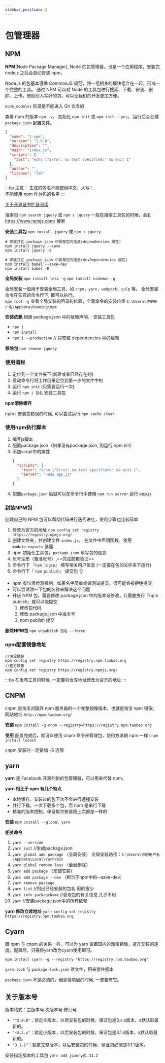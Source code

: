 ```yaml
---
sidebar_position: 2
---
```


# 包管理器

## NPM

**NPM**(Node Package Manager), Node 的包管理器，也是一个应用程序。安装完 nodejs 之后会自动安装 npm。

Node.js 的包基本遵循 CommonJS 规范，将一组相关的模块组合在一起，形成一个完整的工具。
通过 NPM 可以对 Node 的工具包进行搜索、下载、安装、删除、上传。借助别人写好的包，可以让我们的开发更加方便。

`node_modules` 目录是不能进入 Git 仓库的

查看 npm 的版本 `npm -v`。
初始化 `npm init` 或 `npm init --yes`。
运行后会创建 `package.json` 配置文件。

```json
{
  "name": "1-npm",
  "version": "1.0.0",
  "description": "",
  "main": "index.js",
  "scripts": {
    "test": "echo \"Error: no test specified\" && exit 1"
  },
  "author": "",
  "license": "ISC"
}
```

:::tip 注意：
生成的包名不能使用中文、大写！     
不能使用 npm 作为包的名字
:::

[关于开源证书扩展阅读](http://www.ruanyifeng.com/blog/2011/05/how_to_choose_free_software_licenses.html)

搜索包 `npm search jquery` 或 `npm s jquery`
一般在搜索工具包的时候，会到 https://www.npmjs.com/ 搜索

**安装工具包** `npm install jquery` 或 `npm i jquery`

```shell
# 安装并在 package.json 中保存包的信息(dependencies 属性)
npm install jquery --save
npm install jquery -S
 
# 安装并在 package.json 中保存包的信息(devDependencies 属性)
npm install babel --save-dev
npm install babel -D
```

**全局安装** `npm install less -g` `npm install nodemon -g`

全局安装一般用于安装全局工具，如 `cnpm`，`yarn`，`webpack`，`gulp` 等。
全局安装命令在任意的命令行下, 都可以执行。  
`npm root -g` 查看全局安装的目录的位置，全局命令的安装位置 `C:\Users\你的用户名\AppData\Roaming\npm`

**安装依赖** 根据 package.json 中的依赖声明， 安装工具包

- `npm i`
- `npm install`
- `npm i --production` // 只安装 dependencies 中的依赖

**移除包** `npm remove jquery`

### 使用流程

1. 定位到一个文件夹下(新建或者已经存在的)
2. 启动命令行将工作目录定位到第一步的文件中的
3. 运行 `npm init` (只需要运行一次)
4. 运行 `npm i 包名` 安装工具包

**npm清除缓存**

npm i 安装包错误的时候, 可以尝试运行 `npm cache clean`

### 使用npm执行脚本

1. 编写js脚本
2. 配置package.json（如果没有package.json, 则运行 npm init）
3. 添加script中的属性
    ```json
    {
      "scripts": {
        "test": "echo \"Error: no test specified\" && exit 1",
        "server": "node app.js"
      }
    }
    ```
4. 配置`package.json` 后就可以在命令行中使用 `npm run server` 运行 app.js

### 封装NPM包

创建自己的 NPM 包可以帮助代码进行迭代进化，使用步骤也比较简单

1. 修改为官方的地址 `npm config set registry https://registry.npmjs.org/`
2. 创建文件夹，并创建文件 `index.js`， 在文件中声明函数，使用 `module.exports` 暴露
3. npm 初始化工具包，`package.json` 填写包的信息
4. 账号注册（激活账号）,==完成邮箱验证==
5. 命令行下 『`npm login`』 填写相关用户信息 (一定要在包的文件夹下运行)
6. 命令行下『 `npm publish`』 提交包 👌

- npm 有垃圾检测机制，如果名字简单或做测试提交，很可能会被拒绝提交
- 可以尝试改一下包的名称来解决这个问题
- 升级 NPM 包，需要修改 package.json 中的版本号修改，只需要执行『npm publish』就可以能提交
    1. 修改包代码
    2. 修改 package.json 中版本号
    3. npm publish 提交

**删除NPM包** `npm unpublish 包名 --force`

### npm配置镜像地址

```shell
//淘宝镜像
npm config set registry https://registry.npm.taobao.org
//官方镜像   
npm config set registry https://registry.npmjs.org/
```

:::tip
在发布工具的时候, 一定要将仓库地址修改为官方的地址
:::

## CNPM

cnpm 是淘宝对国外 npm 服务器的一个完整镜像版本，也就是淘宝 npm 镜像，网站地址 `http://npm.taobao.org/`

**安装** `npm install -g cnpm --registry=https://registry.npm.taobao.org`

**使用** 配置完成后，就可以使用 cnpm 命令来管理包，使用方法跟 npm 一样 `cnpm install lodash`

cnpm 安装时一定要加 -S 选项

## yarn

**yarn** 是 Facebook 开源的新的包管理器，可以用来代替 npm。

**yarn 相比于 npm 有几个特点**

- 本地缓存。安装过的包下次不会进行远程安装
- 并行下载。一次下载多个包，而 npm 是串行下载
- 精准的版本控制。保证每次安装跟上次都是一样的

**安装** `npm install --global yarn`

**相关命令**

1. `yarn --version`
2. `yarn init` //生成package.json
3. `yarn global add package` （全局安装） 全局安装路径：`C:\Users\你的用户名\AppData\Local\Yarn\bin`
4. `yarn global remove less` （全局删除）
5. `yarn add package` （局部安装）
6. `yarn add package --dev` （相当于npm中的--save-dev）
7. `yarn remove package`
8. `yarn list` //列出已经安装的包名 用的很少
9. `yarn info packageName` //获取包的有关信息 几乎不用
10. `yarn` //安装package.json中的所有依赖

**yarn 修改仓库地址** `yarn config set registry https://registry.npm.taobao.org`

## Cyarn

跟 npm 与 cnpm 的关系一样，可以为 yarn 设置国内的淘宝镜像，提升安装的速度。配置后，只需将yarn改为cyarn使用即可。

`npm install cyarn -g --registry "https://registry.npm.taobao.org"`

`yarn.lock` 与 `package-lock.json` 锁文件，用来锁住版本

`package.json` 不是必须的，但是做项目的时候, 一定要有它。

## 关于版本号

版本格式：主版本号.次版本号.修订号

- `"^3.0.0"`：锁定主版本，以后安装包的时候，保证包是3.x.x版本，x默认取最新的。
- `"~3.2.x"`：锁定小版本，以后安装包的时候，保证包是3.1.x版本，x默认取最新的。
- `"3.1.1"`：锁定完整版本，以后安装包的时候，保证包必须是3.1.1版本。

安装指定版本的工具包 `yarn add jquery@1.11.2`
